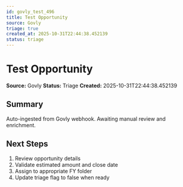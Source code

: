 ```yaml
---
id: govly_test_496
title: Test Opportunity
source: Govly
triage: true
created_at: 2025-10-31T22:44:38.452139
status: triage
---
```


# Test Opportunity

**Source:** Govly
**Status:** Triage
**Created:** 2025-10-31T22:44:38.452139

## Summary

Auto-ingested from Govly webhook. Awaiting manual review and enrichment.

## Next Steps

1. Review opportunity details
2. Validate estimated amount and close date
3. Assign to appropriate FY folder
4. Update triage flag to false when ready
